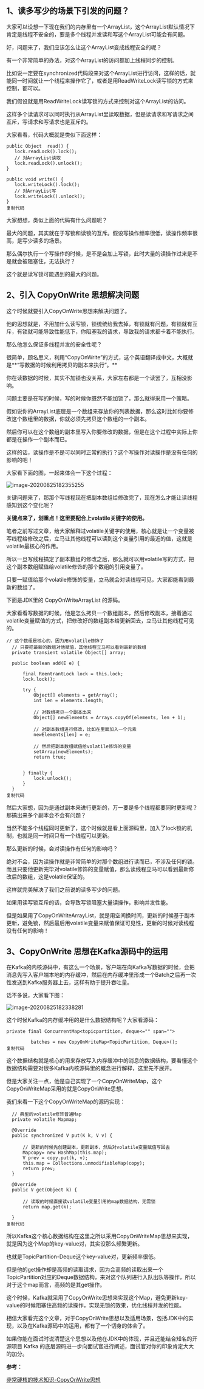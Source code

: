 ## 1、读多写少的场景下引发的问题？

大家可以设想一下现在我们的内存里有一个ArrayList，这个ArrayList默认情况下肯定是线程不安全的，要是多个线程并发读和写这个ArrayList可能会有问题。

好，问题来了，我们应该怎么让这个ArrayList变成线程安全的呢？

有一个非常简单的办法，对这个ArrayList的访问都加上线程同步的控制。

比如说一定要在synchronized代码段来对这个ArrayList进行访问，这样的话，就能同一时间就让一个线程来操作它了，或者是用ReadWriteLock读写锁的方式来控制，都可以。

我们假设就是用ReadWriteLock读写锁的方式来控制对这个ArrayList的访问。

这样多个读请求可以同时执行从ArrayList里读取数据，但是读请求和写请求之间互斥，写请求和写请求也是互斥的。

大家看看，代码大概就是类似下面这样：

```
public Object  read() {
   lock.readLock().lock();
   // 对ArrayList读取
   lock.readLock().unlock();
}

public void write() {
   lock.writeLock().lock();
   // 对ArrayList写
   lock.writeLock().unlock();
}
复制代码
```

大家想想，类似上面的代码有什么问题呢？

最大的问题，其实就在于写锁和读锁的互斥。假设写操作频率很低，读操作频率很高，是写少读多的场景。

那么偶尔执行一个写操作的时候，是不是会加上写锁，此时大量的读操作过来是不是就会被阻塞住，无法执行？

这个就是读写锁可能遇到的最大的问题。

## 2、引入 CopyOnWrite 思想解决问题

这个时候就要引入CopyOnWrite思想来解决问题了。

他的思想就是，不用加什么读写锁，锁统统给我去掉，有锁就有问题，有锁就有互斥，有锁就可能导致性能低下，你阻塞我的请求，导致我的请求都卡着不能执行。

那么他怎么保证多线程并发的安全性呢？

很简单，顾名思义，利用“CopyOnWrite”的方式，这个英语翻译成中文，大概就是**“写数据的时候利用拷贝的副本来执行”。**

你在读数据的时候，其实不加锁也没关系，大家左右都是一个读罢了，互相没影响。

问题主要是在写的时候，写的时候你既然不能加锁了，那么就得采用一个策略。

假如说你的ArrayList底层是一个数组来存放你的列表数据，那么这时比如你要修改这个数组里的数据，你就必须先拷贝这个数组的一个副本。

然后你可以在这个数组的副本里写入你要修改的数据，但是在这个过程中实际上你都是在操作一个副本而已。

这样的话，读操作是不是可以同时正常的执行？这个写操作对读操作是没有任何的影响的吧！

大家看下面的图，一起来体会一下这个过程：

![image-20200825182355255](..\images\image-20200825182355255.png)

关键问题来了，那那个写线程现在把副本数组给修改完了，现在怎么才能让读线程感知到这个变化呢？



**关键点来了，划重点！这里要配合上volatile关键字的使用。**

笔者之前写过文章，给大家解释过volatile关键字的使用，核心就是让一个变量被写线程给修改之后，立马让其他线程可以读到这个变量引用的最近的值，这就是volatile最核心的作用。

所以一旦写线程搞定了副本数组的修改之后，那么就可以用volatile写的方式，把这个副本数组赋值给volatile修饰的那个数组的引用变量了。

只要一赋值给那个volatile修饰的变量，立马就会对读线程可见，大家都能看到最新的数组了。

下面是JDK里的 CopyOnWriteArrayList 的源码。

大家看看写数据的时候，他是怎么拷贝一个数组副本，然后修改副本，接着通过volatile变量赋值的方式，把修改好的数组副本给更新回去，立马让其他线程可见的。

```
// 这个数组是核心的，因为用volatile修饰了
  // 只要把最新的数组对他赋值，其他线程立马可以看到最新的数组
  private transient volatile Object[] array;

  public boolean add(E e) {

      final ReentrantLock lock = this.lock;
      lock.lock();

      try {
          Object[] elements = getArray();
          int len = elements.length;

          // 对数组拷贝一个副本出来
          Object[] newElements = Arrays.copyOf(elements, len + 1);

          // 对副本数组进行修改，比如在里面加入一个元素
          newElements[len] = e;

          // 然后把副本数组赋值给volatile修饰的变量
          setArray(newElements);
          return true;


      } finally {
          lock.unlock();
      }
  }
复制代码
```

然后大家想，因为是通过副本来进行更新的，万一要是多个线程都要同时更新呢？那搞出来多个副本会不会有问题？

当然不能多个线程同时更新了，这个时候就是看上面源码里，加入了lock锁的机制，也就是同一时间只有一个线程可以更新。

那么更新的时候，会对读操作有任何的影响吗？

绝对不会，因为读操作就是非常简单的对那个数组进行读而已，不涉及任何的锁。而且只要他更新完毕对volatile修饰的变量赋值，那么读线程立马可以看到最新修改后的数组，这是volatile保证的。

这样就完美解决了我们之前说的读多写少的问题。

如果用读写锁互斥的话，会导致写锁阻塞大量读操作，影响并发性能。

但是如果用了CopyOnWriteArrayList，就是用空间换时间，更新的时候基于副本更新，避免锁，然后最后用volatile变量来赋值保证可见性，更新的时候对读线程没有任何的影响！

## 3、CopyOnWrite 思想在Kafka源码中的运用

在Kafka的内核源码中，有这么一个场景，客户端在向Kafka写数据的时候，会把消息先写入客户端本地的内存缓冲，然后在内存缓冲里形成一个Batch之后再一次性发送到Kafka服务器上去，这样有助于提升吞吐量。

话不多说，大家看下图：

![image-20200825182338281](..\images\image-20200825182338281.png)

这个时候Kafka的内存缓冲用的是什么数据结构呢？大家看源码：



```
private final ConcurrentMap<topicpartition, deque<="" span="">

         batches = new CopyOnWriteMap<TopicPartition, Deque>();
复制代码
```

这个数据结构就是核心的用来存放写入内存缓冲中的消息的数据结构，要看懂这个数据结构需要对很多Kafka内核源码里的概念进行解释，这里先不展开。

但是大家关注一点，他是自己实现了一个CopyOnWriteMap，这个CopyOnWriteMap采用的就是CopyOnWrite思想。

我们来看一下这个CopyOnWriteMap的源码实现：

```
  // 典型的volatile修饰普通Map
  private volatile Mapmap;

  @Override
  public synchronized V put(K k, V v) {

      // 更新的时候先创建副本，更新副本，然后对volatile变量赋值写回去
      Mapcopy= new HashMap(this.map);
      V prev = copy.put(k, v);
      this.map = Collections.unmodifiableMap(copy);
      return prev;
  }

  @Override
  public V get(Object k) {

      // 读取的时候直接读volatile变量引用的map数据结构，无需锁
      return map.get(k);

  }
复制代码
```

所以Kafka这个核心数据结构在这里之所以采用CopyOnWriteMap思想来实现，就是因为这个Map的key-value对，其实没那么频繁更新。

也就是TopicPartition-Deque这个key-value对，更新频率很低。

但是他的get操作却是高频的读取请求，因为会高频的读取出来一个TopicPartition对应的Deque数据结构，来对这个队列进行入队出队等操作，所以对于这个map而言，高频的是其get操作。

这个时候，Kafka就采用了CopyOnWrite思想来实现这个Map，避免更新key-value的时候阻塞住高频的读操作，实现无锁的效果，优化线程并发的性能。

相信大家看完这个文章，对于CopyOnWrite思想以及适用场景，包括JDK中的实现，以及在Kafka源码中的运用，都有了一个切身的体会了。

如果你能在面试时说清楚这个思想以及他在JDK中的体现，并且还能结合知名的开源项目 Kafka 的底层源码进一步向面试官进行阐述，面试官对你的印象肯定大大的加分。

**参考：**

[非常硬核的技术知识-CopyOnWrite思想](https://juejin.im/post/6844903859718979591#comment)